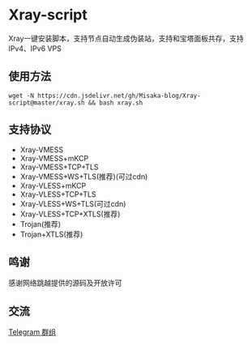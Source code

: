 # Xray-script

Xray一键安装脚本，支持节点自动生成伪装站，支持和宝塔面板共存，支持IPv4、IPv6 VPS

## 使用方法

```shell
wget -N https://cdn.jsdelivr.net/gh/Misaka-blog/Xray-script@master/xray.sh && bash xray.sh
```

## 支持协议

* Xray-VMESS
* Xray-VMESS+mKCP
* Xray-VMESS+TCP+TLS
* Xray-VMESS+WS+TLS(推荐)(可过cdn)
* Xray-VLESS+mKCP
* Xray-VLESS+TCP+TLS
* Xray-VLESS+WS+TLS(可过cdn)
* Xray-VLESS+TCP+XTLS(推荐)
* Trojan(推荐)
* Trojan+XTLS(推荐)

## 鸣谢

感谢网络跳越提供的源码及开放许可

## 交流

[Telegram 群组](https://t.me/misakanetcn)
